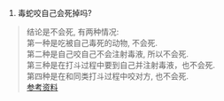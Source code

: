 1. 毒蛇咬自己会死掉吗?  

> 结论是不会死, 有两种情况:    
第一种是吃被自己毒死的动物, 不会死.  
第二种是自己咬自己不会注射毒液, 所以不会死.  
第三种是在打斗过程中要到自己并注射毒液，也不会死.  
第四种是在和同类打斗过程中咬对方, 也不会死.  
[参考资料](https://www.zhihu.com/question/264862101/answer/2170630055)  
